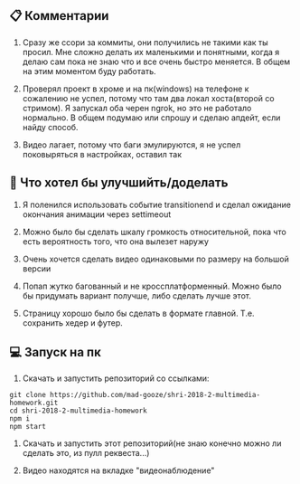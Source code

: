 ## 📋 Комментарии

1. Сразу же ссори за коммиты, они получились не такими как ты просил. Мне сложно делать их маленькими и понятными, когда я делаю сам пока не знаю что и все очень быстро меняется. В общем на этим моментом буду работать.

1. Проверял проект в хроме и на пк(windows) на телефоне к сожалению не успел, потому что там два локал хоста(второй со стримом). Я запускал оба черен ngrok, но это не работало нормально. В общем подумаю или спрошу и сделаю апдейт, если найду способ.

1. Видео лагает, потому что баги эмулируются, я не успел поковыряться в настройках, оставил так

## 💪 Что хотел бы улучшийть/доделать

1. Я поленился использовать событие transitionend и сделал ожидание окончания анимации через settimeout

1. Можно было бы сделать шкалу громкость относительной, пока что есть вероятность того, что она вылезет наружу

1. Очень хочется сделать видео одинаковыми по размеру на большой версии

1. Попап жутко багованный и не кроссплатформенный. Можно было бы придумать вариант получше, либо сделать лучше этот.

1. Страницу хорошо было бы сделать в формате главной. Т.е. сохранить хедер и футер.

## 💻 Запуск на пк

1. Скачать и запустить репозиторий со ссылками:

```shell
git clone https://github.com/mad-gooze/shri-2018-2-multimedia-homework.git
cd shri-2018-2-multimedia-homework
npm i
npm start
```

1. Скачать и запустить этот репозиторий(не знаю конечно можно ли сделать это, из пулл реквеста...)

1. Видео находятся на вкладке "видеонаблюдение"
